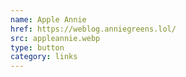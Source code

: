 ```yaml
---
name: Apple Annie
href: https://weblog.anniegreens.lol/
src: appleannie.webp
type: button
category: links
---
```

